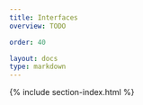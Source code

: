 ```yaml
---
title: Interfaces
overview: TODO

order: 40

layout: docs
type: markdown
---
```


{% include section-index.html %}

